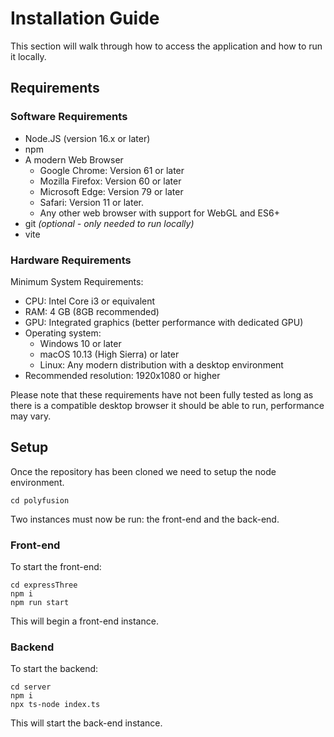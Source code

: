 # Installation Guide
This section will walk through how to access the application and how to run it locally.
## Requirements
### Software Requirements
- Node.JS (version 16.x or later)
- npm
- A modern Web Browser
    - Google Chrome: Version 61 or later
    - Mozilla Firefox: Version 60 or later
    - Microsoft Edge: Version 79 or later
    - Safari: Version 11 or later.
    - Any other web browser with support for WebGL and ES6+
- git *(optional - only needed to run locally)*
- vite

### Hardware Requirements
Minimum System Requirements:
- CPU: Intel Core i3 or equivalent
- RAM: 4 GB (8GB recommended)
- GPU: Integrated graphics (better performance with dedicated GPU)
- Operating system:
    - Windows 10 or later
    - macOS 10.13 (High Sierra) or later
    - Linux: Any modern distribution with a desktop environment
- Recommended resolution: 1920x1080 or higher

Please note that these requirements have not been fully tested as long as there is a compatible desktop browser it should be able to run, performance may vary.


## Setup
Once the repository has been cloned we need to setup the node environment.
```shell
cd polyfusion
```
Two instances must now be run: the front-end and the back-end.

### Front-end
To start the front-end:
```shell
cd expressThree
npm i
npm run start
```
This will begin a front-end instance.

### Backend
To start the backend:
```shell
cd server
npm i
npx ts-node index.ts
```
This will start the back-end instance.